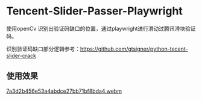 # Tencent-Slider-Passer-Playwright
使用openCv 识别出验证码缺口的位置，通过playwright进行滑动过腾讯滑块验证码。

识别验证码缺口部分逻辑参考：https://github.com/gtsigner/python-tecent-slider-crack

## 使用效果
[7a3d2b456e53a4abdce27bb71bf8bda4.webm](https://github.com/qqq732004709/Tencent-Slider-Passer-Playwright/assets/23011747/106647ab-8f59-4b09-80e1-8a0e16f2936b)

